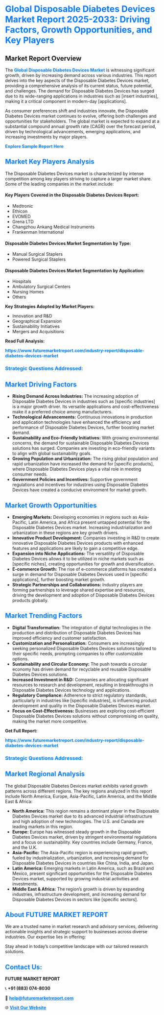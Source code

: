 <h1 style="color: #007BFF;">Global Disposable Diabetes Devices Market Report 2025-2033: Driving Factors, Growth Opportunities, and Key Players</h1>

<section id="overview">
<h2>Market Report Overview</h2>
<p>The <a href="https://www.futuremarketreport.com/industry-report/disposable-diabetes-devices-market" style="color: #007BFF; text-decoration: none;"><strong>Global Disposable Diabetes Devices Market</strong></a> is witnessing significant growth, driven by increasing demand across various industries. This report delves into the key aspects of the Disposable Diabetes Devices market, providing a comprehensive analysis of its current status, future potential, and challenges. The demand for Disposable Diabetes Devices has surged due to its wide-ranging applications in industries such as [insert industries], making it a critical component in modern-day [applications].</p>
<p>As consumer preferences shift and industries innovate, the Disposable Diabetes Devices market continues to evolve, offering both challenges and opportunities for stakeholders. The global market is expected to expand at a substantial compound annual growth rate (CAGR) over the forecast period, driven by technological advancements, emerging applications, and increasing investments by major players.</p>
</section>

<section id="overview">
<p><a href="https://www.futuremarketreport.com/request-sample/reportId=34451" style="color: #007BFF; text-decoration: none;"><strong>Explore Sample Report Here</strong></a></p>
</section>

<section id="key-players">
<h2 style="color: #007BFF;">Market Key Players Analysis</h2>
<p>The Disposable Diabetes Devices market is characterized by intense competition among key players striving to capture a larger market share. Some of the leading companies in the market include:</p>
<h4>Key Players Covered in the Disposable Diabetes Devices Report:</h4>
<ul><li>Medtronic</li><li>Ethicon</li><li>EVOMED</li><li>Grena LTD</li><li>Changzhou Ankang Medical Instruments</li><li>Frankenman International</li></ul>
<h4>Disposable Diabetes Devices Market Segmentation by Type:</h4>
<ul><li>Manual Surgical Staplers</li><li>Powered Surgical Staplers</li></ul>

<h4>Disposable Diabetes Devices Market Segmentation by Application:</h4>
<ul><li>Hospitals</li><li>Ambulatory Surgical Centers</li><li>Nursing Homes</li><li>Others</li></ul>
<p><strong>Key Strategies Adopted by Market Players:</strong></p>
<ul>
<li>Innovation and R&D</li>
<li>Geographical Expansion</li>
<li>Sustainability Initiatives</li>
<li>Mergers and Acquisitions</li>
</ul>
</section>

<section>
<p><strong>Read Full Analysis: </strong></p><a href="https://www.futuremarketreport.com/industry-report/disposable-diabetes-devices-market" style="color: #007BFF; text-decoration: none;"><strong>https://www.futuremarketreport.com/industry-report/disposable-diabetes-devices-market</strong></a>
<h3 style="color: #007BFF;">Strategic Questions Addressed:</h3>
</section>

<section id="driving-factors">
<h2 style="color: #007BFF;">Market Driving Factors</h2>
<ul>
<li><strong>Rising Demand Across Industries:</strong> The increasing adoption of Disposable Diabetes Devices in industries such as [specific industries] is a major growth driver. Its versatile applications and cost-effectiveness make it a preferred choice among manufacturers.</li>
<li><strong>Technological Advancements:</strong> Continuous innovations in production and application technologies have enhanced the efficiency and performance of Disposable Diabetes Devices, further boosting market demand.</li>
<li><strong>Sustainability and Eco-Friendly Initiatives:</strong> With growing environmental concerns, the demand for sustainable Disposable Diabetes Devices solutions has surged. Companies are investing in eco-friendly variants to align with global sustainability goals.</li>
<li><strong>Growing Population and Urbanization:</strong> The rising global population and rapid urbanization have increased the demand for [specific products], where Disposable Diabetes Devices plays a vital role in meeting consumer needs.</li>
<li><strong>Government Policies and Incentives:</strong> Supportive government regulations and incentives for industries using Disposable Diabetes Devices have created a conducive environment for market growth.</li>
</ul>
</section>

<section id="growth-opportunities">
<h2 style="color: #007BFF;">Market Growth Opportunities</h2>
<ul>
<li><strong>Emerging Markets:</strong> Developing economies in regions such as Asia-Pacific, Latin America, and Africa present untapped potential for the Disposable Diabetes Devices market. Increasing industrialization and urbanization in these regions are key growth drivers.</li>
<li><strong>Innovative Product Development:</strong> Companies investing in R&D to create innovative Disposable Diabetes Devices products with enhanced features and applications are likely to gain a competitive edge.</li>
<li><strong>Expansion into Niche Applications:</strong> The versatility of Disposable Diabetes Devices allows it to be utilized in niche markets such as [specific niches], creating opportunities for growth and diversification.</li>
<li><strong>E-commerce Growth:</strong> The rise of e-commerce platforms has created a surge in demand for Disposable Diabetes Devices used in [specific applications], further boosting market growth.</li>
<li><strong>Strategic Partnerships and Collaborations:</strong> Industry players are forming partnerships to leverage shared expertise and resources, driving the development and adoption of Disposable Diabetes Devices products globally.</li>
</ul>
</section>

<section id="trending-factors">
<h2 style="color: #007BFF;">Market Trending Factors</h2>
<ul>
<li><strong>Digital Transformation:</strong> The integration of digital technologies in the production and distribution of Disposable Diabetes Devices has improved efficiency and customer satisfaction.</li>
<li><strong>Customization and Personalization:</strong> Consumers are increasingly seeking personalized Disposable Diabetes Devices solutions tailored to their specific needs, prompting companies to offer customizable options.</li>
<li><strong>Sustainability and Circular Economy:</strong> The push towards a circular economy has driven demand for recyclable and reusable Disposable Diabetes Devices solutions.</li>
<li><strong>Increased Investment in R&D:</strong> Companies are allocating significant resources to research and development, resulting in breakthroughs in Disposable Diabetes Devices technology and applications.</li>
<li><strong>Regulatory Compliance:</strong> Adherence to strict regulatory standards, particularly in industries like [specific industries], is influencing product development and quality in the Disposable Diabetes Devices market.</li>
<li><strong>Focus on Cost-Effectiveness:</strong> Businesses are exploring cost-efficient Disposable Diabetes Devices solutions without compromising on quality, making the market more competitive.</li>
</ul>
</section>

<section>
<p><strong>Get Full Report: </strong></p><a href="https://www.futuremarketreport.com/industry-report/disposable-diabetes-devices-market" style="color: #007BFF; text-decoration: none;"><strong>https://www.futuremarketreport.com/industry-report/disposable-diabetes-devices-market</strong></a>
<h3 style="color: #007BFF;">Strategic Questions Addressed:</h3>
</section>


<section id="regional-analysis">
<h2 style="color: #007BFF;">Market Regional Analysis</h2>
<p>The global Disposable Diabetes Devices market exhibits varied growth patterns across different regions. The key regions analyzed in this report include North America, Europe, Asia-Pacific, Latin America, and the Middle East & Africa:</p>
<ul>
<li><strong>North America:</strong> This region remains a dominant player in the Disposable Diabetes Devices market due to its advanced industrial infrastructure and high adoption of new technologies. The U.S. and Canada are leading markets in this region.</li>
<li><strong>Europe:</strong> Europe has witnessed steady growth in the Disposable Diabetes Devices market, driven by stringent environmental regulations and a focus on sustainability. Key countries include Germany, France, and the U.K.</li>
<li><strong>Asia-Pacific:</strong> The Asia-Pacific region is experiencing rapid growth, fueled by industrialization, urbanization, and increasing demand for Disposable Diabetes Devices in countries like China, India, and Japan.</li>
<li><strong>Latin America:</strong> Emerging markets in Latin America, such as Brazil and Mexico, present significant opportunities for the Disposable Diabetes Devices market, supported by growing industrial activities and investments.</li>
<li><strong>Middle East & Africa:</strong> The region’s growth is driven by expanding industries, infrastructure development, and increasing demand for Disposable Diabetes Devices in sectors like [specific sectors].</li>
</ul>
</section>

<footer>
<h2 style="color: #007BFF;">About FUTURE MARKET REPORT</h2>
<p>We are a trusted name in market research and advisory services, delivering actionable insights and strategic support to businesses across diverse industries. Our expertise lies in offering:</p>

<p>Stay ahead in today’s competitive landscape with our tailored research solutions.</p>

<h2 style="color: #007BFF;">Contact Us:</h2>
<p><strong>FUTURE MARKET REPORT</strong></p>
<p>📞 <strong>+91 (883) 074-8030</strong></p>
<p>📧 <strong><a href="mailto:help@futuremarketreport.com" style="color: #007BFF;">help@futuremarketreport.com</a></strong></p>
<p>🌐 <strong><a href="https://www.futuremarketreport.com/" style="color: #007BFF;">Visit Our Website</a></strong></p>
</footer>